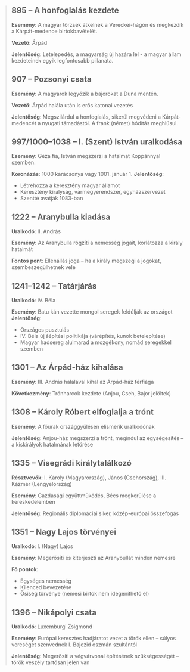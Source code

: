 
> ## 895 – A honfoglalás kezdete
> **Esemény**: A magyar törzsek átkelnek a Vereckei-hágón és megkezdik a Kárpát-medence birtokbavételét.
>
> **Vezető**: Árpád
>
> **Jelentőség**: Letelepedés, a magyarság új hazára lel - a magyar állam kezdeteinek egyik legfontosabb pillanata.
>
> ## 907 – Pozsonyi csata
> **Esemény**: A magyarok legyőzik a bajorokat a Duna mentén.
>
> **Vezető**: Árpád halála után is erős katonai vezetés
>
> **Jelentőség**: Megszilárdul a honfoglalás, sikerül megvédeni a Kárpát-medencét a nyugati támadástól. A frank (német) hódítás meghiúsul.
>
> ## 997/1000–1038 – I. (Szent) István uralkodása
> **Esemény**: Géza fia, István megszerzi a hatalmat Koppánnyal szemben.
>
> **Koronázás**: 1000 karácsonya vagy 1001. január 1.
> **Jelentőség**:
> - Létrehozza a keresztény magyar államot
> - Keresztény királyság, vármegyerendszer, egyházszervezet
> - Szentté avatják 1083-ban
>
> ## 1222 – Aranybulla kiadása
> **Uralkodó**: II. András
>
> **Esemény**: Az Aranybulla rögzíti a nemesség jogait, korlátozza a király hatalmát
>
> **Fontos pont**: Ellenállás joga – ha a király megszegi a jogokat, szembeszegülhetnek vele
>
> ## 1241–1242 – Tatárjárás
> **Uralkodó**: IV. Béla
>
> **Esemény**: Batu kán vezette mongol seregek feldúlják az országot
> **Jelentőség**:
> - Országos pusztulás
> - IV. Béla újjáépítési politikája (várépítés, kunok betelepítése)
> - Magyar hadsereg alulmarad a mozgékony, nomád seregekkel szemben
>
> ## 1301 – Az Árpád-ház kihalása
> **Esemény**: III. András halálával kihal az Árpád-ház férfiága
>
> **Következmény**: Trónharcok kezdete (Anjou, Cseh, Bajor jelöltek)
>
> ## 1308 – Károly Róbert elfoglalja a trónt
> **Esemény**: A főurak országgyűlésen elismerik uralkodónak
>
> **Jelentőség**: Anjou-ház megszerzi a trónt, megindul az egységesítés – a kiskirályok hatalmának letörése
>
> ## 1335 – Visegrádi királytalálkozó
> **Résztvevők**: I. Károly (Magyarország), János (Csehország), III. Kázmér (Lengyelország)
>
> **Esemény**: Gazdasági együttműködés, Bécs megkerülése a kereskedelemben
>
> **Jelentőség**: Regionális diplomáciai siker, közép-európai összefogás
>
> ## 1351 – Nagy Lajos törvényei
> **Uralkodó**: I. (Nagy) Lajos
>
> **Esemény**: Megerősíti és kiterjeszti az Aranybullát minden nemesre
>
> **Fő pontok**:
> - Egységes nemesség
> - Kilenced bevezetése
> - Ősiség törvénye (nemesi birtok nem idegeníthető el)
>
> ## 1396 – Nikápolyi csata
> **Uralkodó**: Luxemburgi Zsigmond
>
> **Esemény**: Európai keresztes hadjáratot vezet a török ellen – súlyos vereséget szenvednek I. Bajezid oszmán szultántól
>
> **Jelentőség**: Megerősíti a végvárvonal építésének szükségességét – török veszély tartósan jelen van